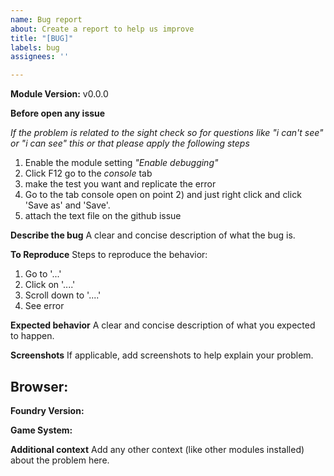 ```yaml
---
name: Bug report
about: Create a report to help us improve
title: "[BUG]"
labels: bug
assignees: ''

---
```


**Module Version:** v0.0.0

**Before open any issue**

_If the problem is related to the sight check so for questions like "i can't see" or "i can see" this or that please apply the following steps_

1) Enable the module setting _"Enable debugging"_
2) Click F12 go to the _console_ tab 
3) make the test you want and replicate the error
4) Go to the tab console open on point 2) and just right click and click 'Save as' and 'Save'.
5) attach the text file on the github issue

**Describe the bug**
A clear and concise description of what the bug is.

**To Reproduce**
Steps to reproduce the behavior:
1. Go to '...'
2. Click on '....'
3. Scroll down to '....'
4. See error

**Expected behavior**
A clear and concise description of what you expected to happen.

**Screenshots**
If applicable, add screenshots to help explain your problem.

**Browser:**
 - 

**Foundry Version:** 

**Game System:** 

**Additional context**
Add any other context (like other modules installed) about the problem here.
